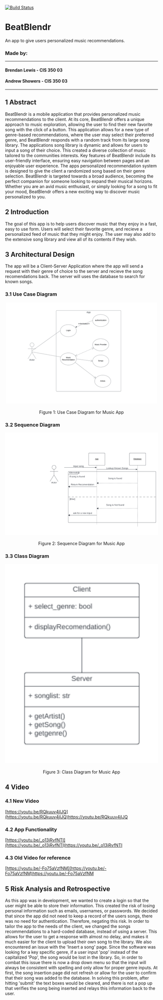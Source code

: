 <a href="https://github.com/andrewshowers/BeatBlendr/actions"><img src="https://github.com/andrewshowers/BeatBlendr/workflows/test-my-app/badge.svg" alt="Build Status"></a>
# BeatBlendr
An app to give users personalized music recommendations.

### Made by: 
---
#### Brendan Lewis - CIS 350 03
#### Andrew Showers - CIS 350 03
---
## 1 Abstract
BeatBlendr is a mobile application that provides personalized music recommendations to the client. At its core, BeatBlendr offers a unique approach to music exploration, allowing the user to find their new favorite song with the click of a button. This application allows for a new type of genre-based recommendations, where the user may select their preferred genre, and BeatBlendr responds with a random track from its large song library. 
The applications song library is dynamic and allows for users to input a song of their choice. This created a diverse collection of music tailored to the communities interests. 
Key features of BeatBlendr include its user-friendly interface, ensuring easy navigation between pages and an enjoyable user experience. The apps personalized recommendation system is designed to give the client a randomized song based on their genre selection. 
BeatBlendr is targeted towards a broad audience, becoming the perfect companion for someone looking to expand their musical horizons. Whether you are an avid music enthusiast, or simply looking for a song to fit your mood, BeatBlendr offers a new exciting way to discover music personalized to you.


## 2 Introduction
The goal of this app is to help users discover music that they enjoy in a fast, easy to use form. Users will select their favorite genre, and recieve a personalized feed of music that they might enjoy. The user may also add to the extensive song library and view all of its contents if they wish.

## 3 Architectural Design
The app will be a Client-Server Application where the app will send a request with their genre of choice to the server and recieve the song recomendations back. The server will uses the database to search for known songs.

 ### 3.1 Use Case Diagram
<p align="center">
  <img src="regex/MusicApp_Use_Case.png" width="500" title="Use Case Diagram">
  <br>
  <br>
 Figure 1: Use Case Diagram for Music App
</p>

 ### 3.2 Sequence Diagram
 <p align="center">
  <img src="regex/MusicApp_Sequence.png" width="600" title="Use Case Diagram">
  <br>
  <br>
  Figure 2: Sequence Diagram for Music App
</p>

 ### 3.3 Class Diagram
 <p align="center">
  <img src="regex/MusicApp Class Diagram.png" width="600" title="Use Case Diagram">
  <br>
  <br>
  Figure 3: Class Diagram for Music App
</p>

## 4 Video

### 4.1 New Video
[https://youtu.be/RQkuuv4jIJQ](https://youtu.be/RQkuuv4jIJQ)https://youtu.be/RQkuuv4jIJQ

### 4.2 App Functionality 
[https://youtu.be/_o13jRvfNTI](https://youtu.be/_o13jRvfNTI)https://youtu.be/_o13jRvfNTI

### 4.3 Old Video for reference
[https://youtu.be/-Fo75aVzfNM](https://youtu.be/-Fo75aVzfNM)https://youtu.be/-Fo75aVzfNM


## 5 Risk Analysis and Retrospective
As this app was in development, we wanted to create a login so that the user might be able to store their information. This created the risk of losing personal information such as emails, usernames, or passwords. We decided that since the app did not need to keep a record of the users songs, there was no need for authentication. Therefore, negating this risk. 
In order to tailor the app to the needs of the client, we changed the songs recommendations to a hard-coded database, instead of using a server. This allows for the user to get a response with almost no delay, and makes it much easier for the client to upload their own song to the library.
We also encountered an issue with the 'Insert a song' page. Since the software was looking for a key specific genre, if a user input 'pop' instead of the capitalized 'Pop', the song would be lost in the library. So, in order to combat this issue there is now a drop down menu so that the input will always be consistent with spelling and only allow for proper genre inputs.
At first, the song insertion page did not refresh or allow for the user to confirm that their song was added to the database. In solving this problem, after hitting 'submit' the text boxes would be cleared, and there is not a pop up that verifies the song being inserted and relays this information back to the user. 



 
